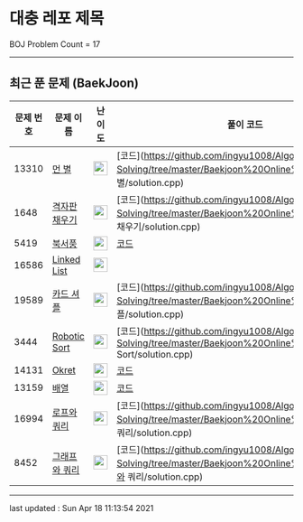 # 대충 레포 제목

BOJ Problem Count = 17

---

## 최근 푼 문제 (BaekJoon)
| 문제 번호 | 문제 이름 | 난이도 | 풀이 코드 |
| --- | --- | --- | --- |
| 13310 | [먼 별](https://www.acmicpc.net/problem/13310) | <img height="25px" width="25px=" src="https://static.solved.ac/tier_small/21.svg"/> | [코드](https://github.com/ingyu1008/Algorithm-Problem-Solving/tree/master/Baekjoon%20Online%20Judge/먼 별/solution.cpp) |
| 1648 | [격자판 채우기](https://www.acmicpc.net/problem/1648) | <img height="25px" width="25px=" src="https://static.solved.ac/tier_small/18.svg"/> | [코드](https://github.com/ingyu1008/Algorithm-Problem-Solving/tree/master/Baekjoon%20Online%20Judge/격자판 채우기/solution.cpp) |
| 5419 | [북서풍](https://www.acmicpc.net/problem/5419) | <img height="25px" width="25px=" src="https://static.solved.ac/tier_small/17.svg"/> | [코드](https://github.com/ingyu1008/Algorithm-Problem-Solving/tree/master/Baekjoon%20Online%20Judge/북서풍/solution.cpp) |
| 16586 | [Linked List](https://www.acmicpc.net/problem/16586) | <img height="25px" width="25px=" src="https://static.solved.ac/tier_small/23.svg"/> |  |
| 19589 | [카드 셔플](https://www.acmicpc.net/problem/19589) | <img height="25px" width="25px=" src="https://static.solved.ac/tier_small/23.svg"/> | [코드](https://github.com/ingyu1008/Algorithm-Problem-Solving/tree/master/Baekjoon%20Online%20Judge/카드 셔플/solution.cpp) |
| 3444 | [Robotic Sort](https://www.acmicpc.net/problem/3444) | <img height="25px" width="25px=" src="https://static.solved.ac/tier_small/23.svg"/> | [코드](https://github.com/ingyu1008/Algorithm-Problem-Solving/tree/master/Baekjoon%20Online%20Judge/Robotic Sort/solution.cpp) |
| 14131 | [Okret](https://www.acmicpc.net/problem/14131) | <img height="25px" width="25px=" src="https://static.solved.ac/tier_small/23.svg"/> | [코드](https://github.com/ingyu1008/Algorithm-Problem-Solving/tree/master/Baekjoon%20Online%20Judge/Okret/solution.cpp) |
| 13159 | [배열](https://www.acmicpc.net/problem/13159) | <img height="25px" width="25px=" src="https://static.solved.ac/tier_small/24.svg"/> | [코드](https://github.com/ingyu1008/Algorithm-Problem-Solving/tree/master/Baekjoon%20Online%20Judge/배열/solution.cpp) |
| 16994 | [로프와 쿼리](https://www.acmicpc.net/problem/16994) | <img height="25px" width="25px=" src="https://static.solved.ac/tier_small/20.svg"/> | [코드](https://github.com/ingyu1008/Algorithm-Problem-Solving/tree/master/Baekjoon%20Online%20Judge/로프와 쿼리/solution.cpp) |
| 8452 | [그래프와 쿼리](https://www.acmicpc.net/problem/8452) | <img height="25px" width="25px=" src="https://static.solved.ac/tier_small/21.svg"/> | [코드](https://github.com/ingyu1008/Algorithm-Problem-Solving/tree/master/Baekjoon%20Online%20Judge/그래프와 쿼리/solution.cpp) |


---

last updated : Sun Apr 18 11:13:54 2021

